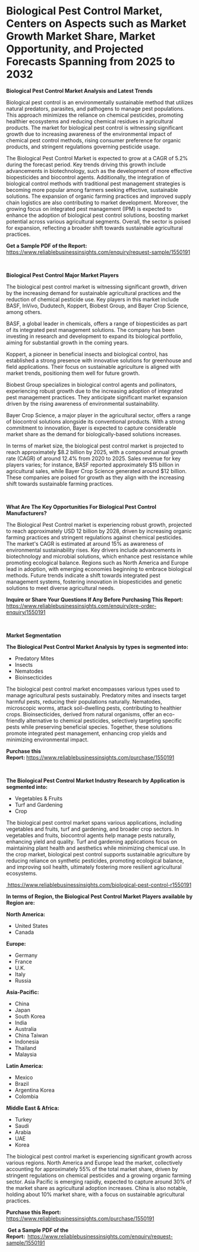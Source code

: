 <p><h1>Biological Pest Control Market, Centers on Aspects such as Market Growth Market Share, Market Opportunity, and Projected Forecasts Spanning from 2025 to 2032</h1></p><p><strong>Biological Pest Control Market Analysis and Latest Trends</strong></p>
<p><p>Biological pest control is an environmentally sustainable method that utilizes natural predators, parasites, and pathogens to manage pest populations. This approach minimizes the reliance on chemical pesticides, promoting healthier ecosystems and reducing chemical residues in agricultural products. The market for biological pest control is witnessing significant growth due to increasing awareness of the environmental impact of chemical pest control methods, rising consumer preference for organic products, and stringent regulations governing pesticide usage.</p><p>The Biological Pest Control Market is expected to grow at a CAGR of 5.2% during the forecast period. Key trends driving this growth include advancements in biotechnology, such as the development of more effective biopesticides and biocontrol agents. Additionally, the integration of biological control methods with traditional pest management strategies is becoming more popular among farmers seeking effective, sustainable solutions. The expansion of organic farming practices and improved supply chain logistics are also contributing to market development. Moreover, the growing focus on integrated pest management (IPM) is expected to enhance the adoption of biological pest control solutions, boosting market potential across various agricultural segments. Overall, the sector is poised for expansion, reflecting a broader shift towards sustainable agricultural practices.</p></p>
<p><strong>Get a Sample PDF of the Report:&nbsp;</strong> <a href="https://www.reliablebusinessinsights.com/enquiry/request-sample/1550191?utm_campaign=3127&utm_medium=2&utm_source=Github&utm_content=ia&utm_term=19042025&utm_id=biological-pest-control">https://www.reliablebusinessinsights.com/enquiry/request-sample/1550191</a></p>
<p>&nbsp;</p>
<p><strong>Biological Pest Control Major Market Players</strong></p>
<p><p>The biological pest control market is witnessing significant growth, driven by the increasing demand for sustainable agricultural practices and the reduction of chemical pesticide use. Key players in this market include BASF, InVivo, Dudutech, Koppert, Biobest Group, and Bayer Crop Science, among others.</p><p>BASF, a global leader in chemicals, offers a range of biopesticides as part of its integrated pest management solutions. The company has been investing in research and development to expand its biological portfolio, aiming for substantial growth in the coming years.</p><p>Koppert, a pioneer in beneficial insects and biological control, has established a strong presence with innovative solutions for greenhouse and field applications. Their focus on sustainable agriculture is aligned with market trends, positioning them well for future growth.</p><p>Biobest Group specializes in biological control agents and pollinators, experiencing robust growth due to the increasing adoption of integrated pest management practices. They anticipate significant market expansion driven by the rising awareness of environmental sustainability.</p><p>Bayer Crop Science, a major player in the agricultural sector, offers a range of biocontrol solutions alongside its conventional products. With a strong commitment to innovation, Bayer is expected to capture considerable market share as the demand for biologically-based solutions increases.</p><p>In terms of market size, the biological pest control market is projected to reach approximately $8.2 billion by 2025, with a compound annual growth rate (CAGR) of around 12.4% from 2020 to 2025. Sales revenue for key players varies; for instance, BASF reported approximately $15 billion in agricultural sales, while Bayer Crop Science generated around $12 billion. These companies are poised for growth as they align with the increasing shift towards sustainable farming practices.</p></p>
<p>&nbsp;</p>
<p><strong>What Are The Key Opportunities For Biological Pest Control Manufacturers?</strong></p>
<p><p>The Biological Pest Control market is experiencing robust growth, projected to reach approximately USD 12 billion by 2028, driven by increasing organic farming practices and stringent regulations against chemical pesticides. The market's CAGR is estimated at around 15% as awareness of environmental sustainability rises. Key drivers include advancements in biotechnology and microbial solutions, which enhance pest resistance while promoting ecological balance. Regions such as North America and Europe lead in adoption, with emerging economies beginning to embrace biological methods. Future trends indicate a shift towards integrated pest management systems, fostering innovation in biopesticides and genetic solutions to meet diverse agricultural needs.</p></p>
<p><strong>Inquire or Share Your Questions If Any Before Purchasing This Report:</strong> <a href="https://www.reliablebusinessinsights.com/enquiry/pre-order-enquiry/1550191?utm_campaign=3127&utm_medium=2&utm_source=Github&utm_content=ia&utm_term=19042025&utm_id=biological-pest-control">https://www.reliablebusinessinsights.com/enquiry/pre-order-enquiry/1550191</a></p>
<p>&nbsp;</p>
<p><strong>Market Segmentation</strong></p>
<p><strong>The Biological Pest Control Market Analysis by types is segmented into:</strong></p>
<p><ul><li>Predatory Mites</li><li>Insects</li><li>Nematodes</li><li>Bioinsecticides</li></ul></p>
<p><p>The biological pest control market encompasses various types used to manage agricultural pests sustainably. Predatory mites and insects target harmful pests, reducing their populations naturally. Nematodes, microscopic worms, attack soil-dwelling pests, contributing to healthier crops. Bioinsecticides, derived from natural organisms, offer an eco-friendly alternative to chemical pesticides, selectively targeting specific pests while preserving beneficial species. Together, these solutions promote integrated pest management, enhancing crop yields and minimizing environmental impact.</p></p>
<p><strong>Purchase this Report:&nbsp;</strong><a href="https://www.reliablebusinessinsights.com/purchase/1550191?utm_campaign=3127&utm_medium=2&utm_source=Github&utm_content=ia&utm_term=19042025&utm_id=biological-pest-control">https://www.reliablebusinessinsights.com/purchase/1550191</a></p>
<p>&nbsp;</p>
<p><strong>The Biological Pest Control Market Industry Research by Application is segmented into:</strong></p>
<p><ul><li>Vegetables & Fruits</li><li>Turf and Gardening</li><li>Crop</li></ul></p>
<p><p>The biological pest control market spans various applications, including vegetables and fruits, turf and gardening, and broader crop sectors. In vegetables and fruits, biocontrol agents help manage pests naturally, enhancing yield and quality. Turf and gardening applications focus on maintaining plant health and aesthetics while minimizing chemical use. In the crop market, biological pest control supports sustainable agriculture by reducing reliance on synthetic pesticides, promoting ecological balance, and improving soil health, ultimately fostering more resilient agricultural ecosystems.</p></p>
<p><a href="https://www.reliablebusinessinsights.com/biological-pest-control-r1550191?utm_campaign=3127&utm_medium=2&utm_source=Github&utm_content=ia&utm_term=19042025&utm_id=biological-pest-control">&nbsp;https://www.reliablebusinessinsights.com/biological-pest-control-r1550191</a></p>
<p><strong>In terms of Region, the Biological Pest Control Market Players available by Region are:</strong></p>
<p>
    <p> <strong> North America: </strong>
        <ul>
            <li>United States</li>
            <li>Canada</li>
        </ul>
        </p> 
    <p> <strong> Europe: </strong>
        <ul>
            <li>Germany</li>
            <li>France</li>
            <li>U.K.</li>
            <li>Italy</li>
            <li>Russia</li>
        </ul>
        </p> 
    <p> <strong> Asia-Pacific: </strong>
        <ul>
            <li>China</li>
            <li>Japan</li>
            <li>South Korea</li>
            <li>India</li>
            <li>Australia</li>
            <li>China Taiwan</li>
            <li>Indonesia</li>
            <li>Thailand</li>
            <li>Malaysia</li>
        </ul>
        </p> 
    <p> <strong> Latin America: </strong>
        <ul>
            <li>Mexico</li>
            <li>Brazil</li>
            <li>Argentina Korea</li>
            <li>Colombia</li>
        </ul>
        </p> 
    <p> <strong> Middle East & Africa: </strong>
        <ul>
            <li>Turkey</li>
            <li>Saudi</li>
            <li>Arabia</li>
            <li>UAE</li>
            <li>Korea</li>
        </ul>
    </p>
    </p>
<p><p>The biological pest control market is experiencing significant growth across various regions. North America and Europe lead the market, collectively accounting for approximately 55% of the total market share, driven by stringent regulations on chemical pesticides and a growing organic farming sector. Asia Pacific is emerging rapidly, expected to capture around 30% of the market share as agricultural adoption increases. China is also notable, holding about 10% market share, with a focus on sustainable agricultural practices.</p></p>
<p><strong>Purchase this Report: </strong><a href="https://www.reliablebusinessinsights.com/purchase/1550191?utm_campaign=3127&utm_medium=2&utm_source=Github&utm_content=ia&utm_term=19042025&utm_id=biological-pest-control">https://www.reliablebusinessinsights.com/purchase/1550191</a></p>
<p>&nbsp;<strong>Get a Sample PDF of the Report:&nbsp;&nbsp;</strong><a href="https://www.reliablebusinessinsights.com/enquiry/request-sample/1550191?utm_campaign=3127&utm_medium=2&utm_source=Github&utm_content=ia&utm_term=19042025&utm_id=biological-pest-control">https://www.reliablebusinessinsights.com/enquiry/request-sample/1550191</a></p>
<p><strong></strong></p>
<p><p></p><p></p><p></p></p>